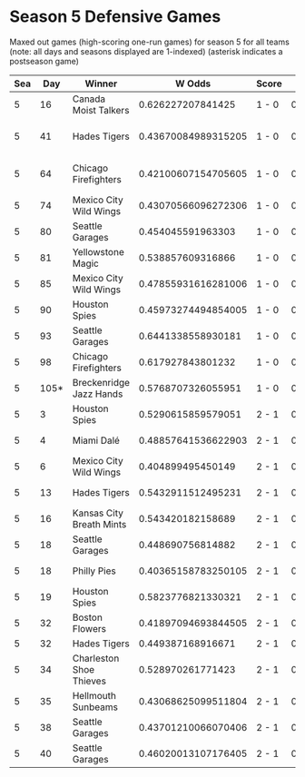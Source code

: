 # Season 5 Defensive Games



Maxed out games (high-scoring one-run games) for season 5 for all teams (note: all days and seasons displayed are 1-indexed) (asterisk indicates a postseason game)


| Sea | Day | Winner | W Odds | Score | L Odds | Loser | 
| ------ |------ |------ |------ |------ |------ |------ |
| 5 | 16 | Canada Moist Talkers | 0.626227207841425 | 1 - 0 | 0.373772792158574 | Philly Pies | 
| 5 | 41 | Hades Tigers | 0.43670084989315205 | 1 - 0 | 0.5632991501068471 | San Francisco Lovers | 
| 5 | 64 | Chicago Firefighters | 0.42100607154705605 | 1 - 0 | 0.5789939284529441 | San Francisco Lovers | 
| 5 | 74 | Mexico City Wild Wings | 0.43070566096272306 | 1 - 0 | 0.569294339037276 | Baltimore Crabs | 
| 5 | 80 | Seattle Garages | 0.454045591963303 | 1 - 0 | 0.545954408036696 | Houston Spies | 
| 5 | 81 | Yellowstone Magic | 0.538857609316866 | 1 - 0 | 0.46114239068313306 | Dallas Steaks | 
| 5 | 85 | Mexico City Wild Wings | 0.47855931616281006 | 1 - 0 | 0.521440683837189 | Breckenridge Jazz Hands | 
| 5 | 90 | Houston Spies | 0.45973274494854005 | 1 - 0 | 0.540267255051458 | Breckenridge Jazz Hands | 
| 5 | 93 | Seattle Garages | 0.6441338558930181 | 1 - 0 | 0.35586614410698103 | Houston Spies | 
| 5 | 98 | Chicago Firefighters | 0.617927843801232 | 1 - 0 | 0.38207215619876705 | Hellmouth Sunbeams | 
| 5 | 105* | Breckenridge Jazz Hands | 0.5768707326055951 | 1 - 0 | 0.42312926739440404 | Canada Moist Talkers | 
| 5 | 3 | Houston Spies | 0.5290615859579051 | 2 - 1 | 0.470938414042094 | Baltimore Crabs | 
| 5 | 4 | Miami Dalé | 0.48857641536622903 | 2 - 1 | 0.51142358463377 | Mexico City Wild Wings | 
| 5 | 6 | Mexico City Wild Wings | 0.404899495450149 | 2 - 1 | 0.59510050454985 | Miami Dalé | 
| 5 | 13 | Hades Tigers | 0.5432911512495231 | 2 - 1 | 0.456708848750476 | Breckenridge Jazz Hands | 
| 5 | 16 | Kansas City Breath Mints | 0.543420182158689 | 2 - 1 | 0.45657981784131 | Yellowstone Magic | 
| 5 | 18 | Seattle Garages | 0.448690756814882 | 2 - 1 | 0.5513092431851171 | Hades Tigers | 
| 5 | 18 | Philly Pies | 0.40365158783250105 | 2 - 1 | 0.596348412167498 | Canada Moist Talkers | 
| 5 | 19 | Houston Spies | 0.5823776821330321 | 2 - 1 | 0.417622317866968 | Seattle Garages | 
| 5 | 32 | Boston Flowers | 0.41897094693844505 | 2 - 1 | 0.5810290530615551 | Kansas City Breath Mints | 
| 5 | 32 | Hades Tigers | 0.449387168916671 | 2 - 1 | 0.550612831083328 | Philly Pies | 
| 5 | 34 | Charleston Shoe Thieves | 0.528970261771423 | 2 - 1 | 0.471029738228576 | Hawaii Fridays | 
| 5 | 35 | Hellmouth Sunbeams | 0.43068625099511804 | 2 - 1 | 0.5693137490048811 | Hades Tigers | 
| 5 | 38 | Seattle Garages | 0.43701210066070406 | 2 - 1 | 0.562987899339295 | Baltimore Crabs | 
| 5 | 40 | Seattle Garages | 0.46020013107176405 | 2 - 1 | 0.5397998689282351 | Mexico City Wild Wings | 


